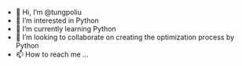 - 👋 Hi, I’m @tungpoliu
- 👀 I’m interested in Python
- 🌱 I’m currently learning Python
- 💞️ I’m looking to collaborate on creating the optimization process by Python
- 📫 How to reach me ...

<!---
tungpoliu/tungpoliu is a ✨ special ✨ repository because its `README.md` (this file) appears on your GitHub profile.
You can click the Preview link to take a look at your changes.
--->
